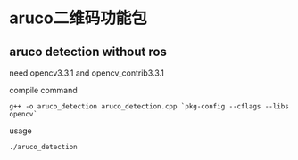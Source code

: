 # aruco二维码功能包

## aruco detection without ros

need opencv3.3.1 and opencv_contrib3.3.1

compile command
```
g++ -o aruco_detection aruco_detection.cpp `pkg-config --cflags --libs opencv`

```
usage
```
./aruco_detection
```

